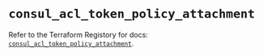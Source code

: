 # `consul_acl_token_policy_attachment`

Refer to the Terraform Registory for docs: [`consul_acl_token_policy_attachment`](https://registry.terraform.io/providers/hashicorp/consul/2.17.0/docs/resources/acl_token_policy_attachment).
